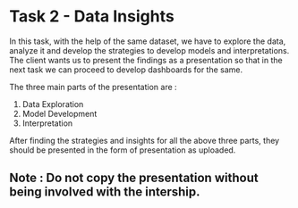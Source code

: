# Task 2 - Data Insights

In this task, with the help of the same dataset, we have to explore the data, analyze it and develop the strategies to develop models and interpretations. The client wants us to present the findings as a presentation so that in the next task we can proceed to develop dashboards for the same.

The three main parts of the presentation are :
1. Data Exploration
2. Model Development
3. Interpretation

After finding the strategies and insights for all the above three parts, they should be presented in the form of presentation as uploaded.

## Note : Do not copy the presentation without being involved with the intership.
